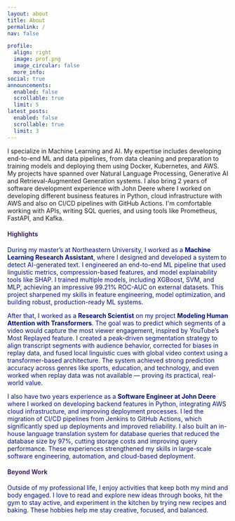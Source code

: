 ```yaml
---
layout: about
title: About
permalink: /
nav: false

profile:
  align: right
  image: prof.png
  image_circular: false
  more_info:
social: true
announcements:
  enabled: false
  scrollable: true
  limit: 5
latest_posts:
  enabled: false
  scrollable: true
  limit: 3
---
```


<style>
/* Make the whole name heading purple #562579 (keeps bold) */
/* Make the name heading purple #452161 */
main .container h1:first-of-type,
.post-header h1,
.page-title,
h1.about-name {
  color: #452161 !important;
}

/* Make section headings like 'Highlights' and 'Beyond Work' purple #452161 */
.about-colors h2,
.about-colors h3,
.about-colors h4 {
  color: #452161 !important;
}

/* Keep paragraph, list, and bold text blue #031273 */
.about-colors p, 
.about-colors li, 
.about-colors strong, 
.about-colors h1 strong, 
.about-colors h2 strong, 
.about-colors h3 strong, 
.about-colors h4 strong {
  color: #031273 !important; 
}

</style>

<div class="about-colors" markdown="1">
I specialize in Machine Learning and AI. My expertise includes developing end-to-end ML and data pipelines, from data cleaning and preparation to training models and deploying them using Docker, Kubernetes, and AWS. My projects have spanned over Natural Language Processing, Generative AI and Retrieval-Augmented Generation systems. I also bring 2 years of software development experience with John Deere where I worked on developing different business features in Python, cloud infrastructure with AWS and also on CI/CD pipelines with GitHub Actions. I'm comfortable working with APIs, writing SQL queries, and using tools like Prometheus, FastAPI, and Kafka.

#### Highlights

During my master’s at Northeastern University, I worked as a **Machine Learning Research Assistant**, where I designed and developed a system to detect AI-generated text. I engineered an end-to-end ML pipeline that used linguistic metrics, compression-based features, and model explainability tools like SHAP. I trained multiple models, including XGBoost, SVM, and MLP, achieving an impressive 99.21% ROC-AUC on external datasets. This project sharpened my skills in feature engineering, model optimization, and building robust, production-ready ML systems.

After that, I worked as a **Research Scientist** on my project **Modeling Human Attention with Transformers**. The goal was to predict which segments of a video would capture the most viewer engagement, inspired by YouTube’s Most Replayed feature. I created a peak-driven segmentation strategy to align transcript segments with audience behavior, corrected for biases in replay data, and fused local linguistic cues with global video context using a transformer-based architecture. The system achieved strong prediction accuracy across genres like sports, education, and technology, and even worked when replay data was not available — proving its practical, real-world value.

I also have two years experience as a **Software Engineer at John Deere** where I worked on developing backend features in Python, integrating AWS cloud infrastructure, and improving deployment processes. I led the migration of CI/CD pipelines from Jenkins to GitHub Actions, which significantly sped up deployments and improved reliability. I also built an in-house language translation system for database queries that reduced the database size by 97%, cutting storage costs and improving query performance. These experiences strengthened my skills in large-scale software engineering, automation, and cloud-based deployment.

#### Beyond Work

Outside of my professional life, I enjoy activities that keep both my mind and body engaged.
I love to read and explore new ideas through books, hit the gym to stay active, and experiment in the kitchen by trying new recipes and baking.
These hobbies help me stay creative, focused, and balanced.

</div>
